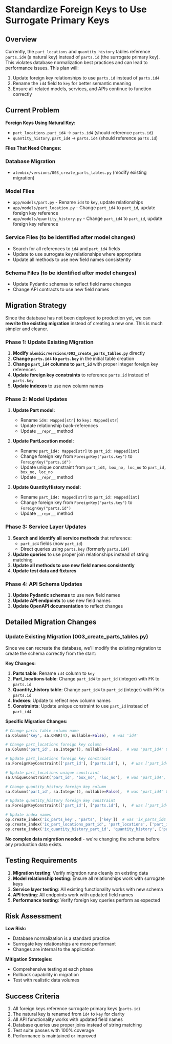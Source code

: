 # Standardize Foreign Keys to Use Surrogate Primary Keys

## Overview

Currently, the `part_locations` and `quantity_history` tables reference `parts.id4` (a natural key) instead of `parts.id` (the surrogate primary key). This violates database normalization best practices and can lead to performance issues. This plan will:

1. Update foreign key relationships to use `parts.id` instead of `parts.id4`
2. Rename the `id4` field to `key` for better semantic meaning
3. Ensure all related models, services, and APIs continue to function correctly

## Current Problem

**Foreign Keys Using Natural Key:**
- `part_locations.part_id4` → `parts.id4` (should reference `parts.id`)
- `quantity_history.part_id4` → `parts.id4` (should reference `parts.id`)

**Files That Need Changes:**

### Database Migration
- `alembic/versions/003_create_parts_tables.py` (modify existing migration)

### Model Files
- `app/models/part.py` - Rename `id4` to `key`, update relationships
- `app/models/part_location.py` - Change `part_id4` to `part_id`, update foreign key reference
- `app/models/quantity_history.py` - Change `part_id4` to `part_id`, update foreign key reference

### Service Files (to be identified after model changes)
- Search for all references to `id4` and `part_id4` fields
- Update to use surrogate key relationships where appropriate
- Update all methods to use new field names consistently

### Schema Files (to be identified after model changes)  
- Update Pydantic schemas to reflect field name changes
- Change API contracts to use new field names

## Migration Strategy

Since the database has not been deployed to production yet, we can **rewrite the existing migration** instead of creating a new one. This is much simpler and cleaner.

### Phase 1: Update Existing Migration
1. **Modify `alembic/versions/003_create_parts_tables.py`** directly
2. **Change `parts.id4` to `parts.key`** in the initial table creation
3. **Change `part_id4` columns to `part_id`** with proper integer foreign key references
4. **Update foreign key constraints** to reference `parts.id` instead of `parts.key`
5. **Update indexes** to use new column names

### Phase 2: Model Updates
1. **Update Part model:**
   - Rename `id4: Mapped[str]` to `key: Mapped[str]`
   - Update relationship back-references
   - Update `__repr__` method

2. **Update PartLocation model:**
   - Rename `part_id4: Mapped[str]` to `part_id: Mapped[int]` 
   - Change foreign key from `ForeignKey("parts.key")` to `ForeignKey("parts.id")`
   - Update unique constraint from `part_id4, box_no, loc_no` to `part_id, box_no, loc_no`
   - Update `__repr__` method

3. **Update QuantityHistory model:**
   - Rename `part_id4: Mapped[str]` to `part_id: Mapped[int]`
   - Change foreign key from `ForeignKey("parts.key")` to `ForeignKey("parts.id")`
   - Update `__repr__` method

### Phase 3: Service Layer Updates
1. **Search and identify all service methods** that reference:
   - `part_id4` fields (now `part_id`)
   - Direct queries using `parts.key` (formerly `parts.id4`)
2. **Update queries** to use proper join relationships instead of string matching
3. **Update all methods to use new field names consistently**
4. **Update test data and fixtures**

### Phase 4: API Schema Updates
1. **Update Pydantic schemas** to use new field names
2. **Update API endpoints** to use new field names
3. **Update OpenAPI documentation** to reflect changes

## Detailed Migration Changes

### Update Existing Migration (003_create_parts_tables.py)

Since we can recreate the database, we'll modify the existing migration to create the schema correctly from the start:

**Key Changes:**
1. **Parts table**: Rename `id4` column to `key`
2. **Part_locations table**: Change `part_id4` to `part_id` (integer) with FK to `parts.id`  
3. **Quantity_history table**: Change `part_id4` to `part_id` (integer) with FK to `parts.id`
4. **Indexes**: Update to reflect new column names
5. **Constraints**: Update unique constraint to use `part_id` instead of `part_id4`

**Specific Migration Changes:**

```python
# Change parts table column name
sa.Column('key', sa.CHAR(4), nullable=False),  # was 'id4'

# Change part_locations foreign key column
sa.Column('part_id', sa.Integer(), nullable=False),  # was 'part_id4' CHAR(4)

# Update part_locations foreign key constraint
sa.ForeignKeyConstraint(['part_id'], ['parts.id'], ),  # was ['part_id4'], ['parts.id4']

# Update part_locations unique constraint  
sa.UniqueConstraint('part_id', 'box_no', 'loc_no'),  # was 'part_id4', 'box_no', 'loc_no'

# Change quantity_history foreign key column
sa.Column('part_id', sa.Integer(), nullable=False),  # was 'part_id4' CHAR(4)

# Update quantity_history foreign key constraint
sa.ForeignKeyConstraint(['part_id'], ['parts.id'], ),  # was ['part_id4'], ['parts.id4'] 

# Update index names
op.create_index('ix_parts_key', 'parts', ['key'])  # was 'ix_parts_id4'
op.create_index('ix_part_locations_part_id', 'part_locations', ['part_id'])  # was 'ix_part_locations_part_id4'
op.create_index('ix_quantity_history_part_id', 'quantity_history', ['part_id'])  # was 'ix_quantity_history_part_id4'
```

**No complex data migration needed** - we're changing the schema before any production data exists.

## Testing Requirements

1. **Migration testing**: Verify migration runs cleanly on existing data
2. **Model relationship testing**: Ensure all relationships work with surrogate keys
3. **Service layer testing**: All existing functionality works with new schema
4. **API testing**: All endpoints work with updated field names
5. **Performance testing**: Verify foreign key queries perform as expected

## Risk Assessment

**Low Risk:**
- Database normalization is a standard practice
- Surrogate key relationships are more performant
- Changes are internal to the application

**Mitigation Strategies:**
- Comprehensive testing at each phase
- Rollback capability in migration
- Test with realistic data volumes

## Success Criteria

1. All foreign keys reference surrogate primary keys (`parts.id`)
2. The natural key is renamed from `id4` to `key` for clarity  
3. All API functionality works with updated field names
4. Database queries use proper joins instead of string matching
5. Test suite passes with 100% coverage
6. Performance is maintained or improved